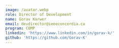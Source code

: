 ```yaml
---
image: /avatar.webp
role: Director of Development
name: Gorav Karwer
email: devdirector@ieeeconcordia.ca
program: COMP
linkedin: 'https://www.linkedin.com/in/gorav-k/'
github: 'https://github.com/Gorav-K'
---
```



